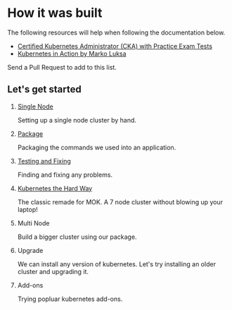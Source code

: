 # How it was built

The following resources will help when following the documentation below.

- [Certified Kubernetes Administrator (CKA) with Practice Exam Tests](https://www.udemy.com/course/certified-kubernetes-administrator-with-practice-tests/)
- [Kubernetes in Action by Marko Luksa](https://www.goodreads.com/book/show/34013922-kubernetes-in-action)

Send a Pull Request to add to this list.

## Let's get started

1. [Single Node](/docs/build.md)
   
   Setting up a single node cluster by hand.

2. [Package](/docs/package.md)
   
   Packaging the commands we used into an application.

3. [Testing and Fixing](/docs/testfix.md)
   
   Finding and fixing any problems.

4. [Kubernetes the Hard Way](/docs/k8shardway.md)
   
   The classic remade for MOK. A 7 node cluster without blowing up your laptop!

5. Multi Node
   
   Build a bigger cluster using our package.

6. Upgrade
   
   We can install any version of kubernetes. Let's try installing an older cluster and upgrading it.

7. Add-ons
   
   Trying popluar kubernetes add-ons.
